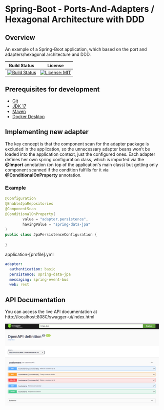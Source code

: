 # Spring-Boot - Ports-And-Adapters / Hexagonal Architecture with DDD


## Overview
An example of a Spring-Boot application, which based on the port and adapters/hexagonal architecture and DDD.

|Build Status|License|
|------------|-------|
|[![Build Status](https://img.shields.io/github/actions/workflow/status/hirannor/springboot-hexagonal-ddd/.github/workflows/maven.yml)](https://github.com/hirannor/springboot-hexagonal-ddd/actions/workflows/maven.yml)|[![License: MIT](https://img.shields.io/badge/License-MIT-yellow.svg)](https://opensource.org/licenses/MIT)|

## Prerequisites for development

- [Git](https://git-scm.com/downloads)
- [JDK 17](https://adoptium.net/)
- [Maven](https://maven.apache.org/download.cgi)
- [Docker Desktop](https://www.docker.com/products/docker-desktop/)

## Implementing new adapter

The key concept is that the component scan for the adapter package is excluded in the application, so the unnecessary adapter beans won't be loaded into the application context, just the configured ones.
Each adapter defines her own spring configuration class, which is imported via the **@Import** annotation (on top of the application's main class) but getting only component scanned if the condition fulfills for it via **@ConditionalOnProperty** annotation.


### Example

```java
@Configuration
@EnableJpaRepositories
@ComponentScan
@ConditionalOnProperty(
        value = "adapter.persistence",
        havingValue = "spring-data-jpa"
)
public class JpaPersistenceConfiguration {

}
```

application-[profile].yml
```YAML
adapter:
  authentication: basic
  persistence: spring-data-jpa
  messaging: spring-event-bus
  web: rest
```

## API Documentation

You can access the live API documentation at http://localhost:8080/swagger-ui/index.html

![Preview](img/openapi-swagger-ui.PNG)





